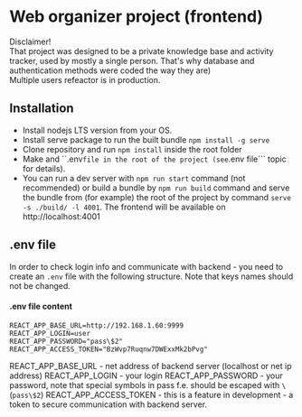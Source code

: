 # Web organizer project (frontend)
Disclaimer!  
That project was designed to be a private knowledge base and activity tracker, used by mostly a single person. That's why database and authentication methods were coded the way they are)  
Multiple users refeactor is in production.
  
  
## Installation
- Install nodejs LTS version from your OS.
- Install serve package to run the built bundle ```npm install -g serve```
- Clone repository and run ```npm install``` inside the root folder
- Make and ``.env``` file in the root of the project (see ```.env file``` topic for details).
- You can run a dev server with ```npm run start``` command (not recommended) or build a bundle by ```npm run build``` command and serve the bundle from (for example) the root of the project by command ```serve -s ./build/ -l 4001```.
The frontend will be available on http://localhost:4001

## .env file
In order to check login info and communicate with backend - you need to create an ```.env``` file with the following structure. Note that keys names should not be changed. 


#### .env file content
```
REACT_APP_BASE_URL=http://192.168.1.60:9999
REACT_APP_LOGIN=user
REACT_APP_PASSWORD="pass\$2"
REACT_APP_ACCESS_TOKEN="BzWvp7Ruqnw7DWExxMk2bPvg"
```

REACT_APP_BASE_URL - net address of backend server (localhost or net ip address)
REACT_APP_LOGIN - your login
REACT_APP_PASSWORD - your password, note that special symbols in pass f.e. should be escaped with ```\``` (```pass\$2```)
REACT_APP_ACCESS_TOKEN - this is a feature in development - a token to secure communication with backend server.
